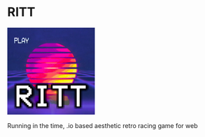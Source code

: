 # RITT

<img src="https://github.com/berict/RITT/blob/master/image/favicon.jpg?raw=true" alt="RITT" style="width: 200px; height: 200px;" />

Running in the time, .io based aesthetic retro racing game for web
